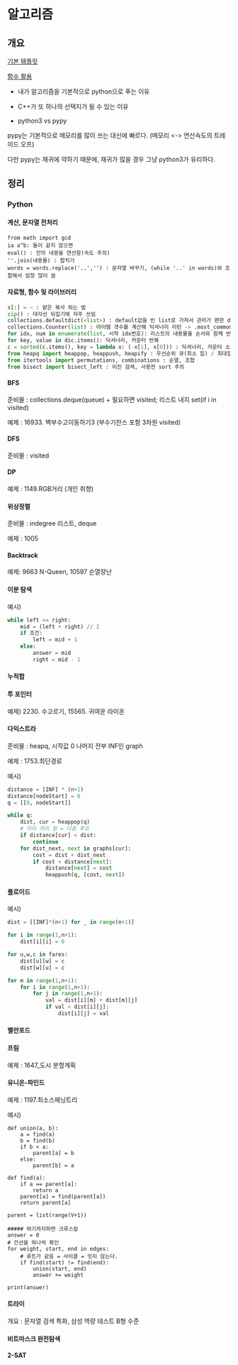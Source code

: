 # 알고리즘

## 개요

[기본 템플릿](BOJ/@@Template.py)

[함수 활용](BOJ/@@functions.py)



- 내가 알고리즘을 기본적으로 python으로 푸는 이유
- C++가 또 하나의 선택지가 될 수 있는 이유

- python3 vs pypy

pypy는 기본적으로 메모리를 많이 쓰는 대신에 빠르다. (메모리 <-> 연산속도의 트레이드 오프)

다만 pypy는 재귀에 약하기 때문에, 재귀가 많을 경우 그냥 python3가 유리하다.

## 정리

### Python

#### 계산, 문자열 전처리

```
from math import gcd
ia a^b: 둘이 같지 않으면
eval() : 안의 내용을 연산함(속도 주의)
''.join(내용물) : 합치기
words = words.replace('..','') : 문자열 바꾸기, (while '..' in words)와 조합해서 엄청 많이 씀
```

#### 자료형, 함수 및 라이브러리

```python
s[:] = ~ : 얕은 복사 하는 법
zip() : 대각선 뒤집기에 자주 쓰임
collections.defaultdict(<list>) : default값을 빈 list로 가져서 관리가 편한 dictionary
collections.Counter(list) : 아이템 갯수를 계산해 딕셔너리 리턴 -> .most_common(순위)와 조합
for idx, num in enumerate(list, 시작 idx번호): 리스트의 내용물을 순서와 함께 반복
for key, value in dic.items(): 딕셔너리, 카운터 반복
c = sorted(c.items(), key = lambda x: (-x[1], x[0])) : 딕셔너리, 카운터 소트 예시
from heapq import heappop, heappush, heapify : 우선순위 큐(최소 힙) / 최대힙 : heappush(heap, -x), -heappop
from itertools import permutations, combinations : 순열, 조합
from bisect import bisect_left : 이진 검색, 사용전 sort 주의
```

#### BFS

준비물 : collections.deque(queue) + 필요하면 visited; 리스트 내지 set(if i in visited)

예제 : 16933. 벽부수고이동하기3 (부수기찬스 포함 3차원 visited)

#### DFS

준비물 : visited

#### DP

예제 : 1149.RGB거리 (개인 취향)

#### 위상정렬

준비물 : indegree 리스트, deque

예제 : 1005

#### Backtrack

예제: 9663 N-Queen, 10597 순열장난

#### 이분 탐색

예시)

```python
while left <= right:
    mid = (left + right) // 2
    if 조건:
        left = mid + 1
    else:
        answer = mid
        right = mid - 1
```

#### 누적합

#### 투 포인터

예제) 2230. 수고르기, 15565. 귀여운 라이온

#### 다익스트라

준비물 : heapq, 시작값 0 나머지 전부 INF인 graph

예제 : 1753.최단경로

예시)

```python
distance = [INF] * (n+1)
distance[nodeStart] = 0
q = [[0, nodeStart]]

while q:
    dist, cur = heappop(q)
    # 이미 처리 됨 = 다음 루프
    if distance[cur] < dist:
        continue
    for dist_next, next in graphs[cur]:
        cost = dist + dist_next
        if cost < distance[next]:
            distance[next] = cost
            heappush(q, [cost, next])
```

#### 플로이드

예시)

```python
dist = [[INF]*(n+1) for _ in range(n+1)]

for i in range(1,n+1):
    dist[i][i] = 0

for u,w,c in fares:
    dist[u][w] = c
    dist[w][u] = c

for m in range(1,n+1):
    for i in range(1,n+1):
        for j in range(1,n+1):
            val = dist[i][m] + dist[m][j]
            if val < dist[i][j]:
                dist[i][j] = val
```

#### 벨만포드

#### 프림

예제 : 1647_도시 분할계획

#### 유니온-파인드

예제 : 1197.최소스패닝트리

예시)

```
def union(a, b):
    a = find(a)
    b = find(b)
    if b < a:
        parent[a] = b
    else:
        parent[b] = a

def find(a):
    if a == parent[a]:
        return a
    parent[a] = find(parent[a])
    return parent[a]
        
parent = list(range(V+1))     

##### 여기까지하면 크루스칼
answer = 0
# 간선을 하나씩 확인
for weight, start, end in edges:
    # 루트가 같음 = 사이클 = 잇지 않는다.
    if find(start) != find(end):
        union(start, end)
        answer += weight

print(answer)
```



#### 트라이

개요 : 문자열 검색 특화, 삼성 역량 테스트 B형 수준



#### 비트마스크 완전탐색



#### 2-SAT



